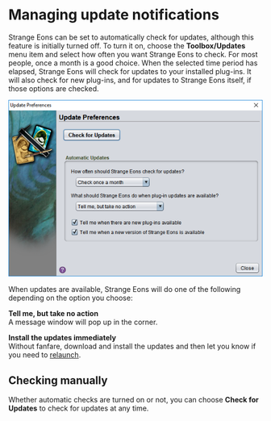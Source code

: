 # Managing update notifications

Strange Eons can be set to automatically check for updates, although this feature is initially turned off. To turn it on, choose the **Toolbox/Updates** menu item and select how often you want Strange Eons to check. For most people, once a month is a good choice. When the selected time period has elapsed, Strange Eons will check for updates to your installed plug-ins. It will also check for new plug-ins, and for updates to Strange Eons itself, if those options are checked.

![the update preference dialog](images/update-prefs.png)

When updates are available, Strange Eons will do one of the following depending on the option you choose:

**Tell me, but take no action**  
A message window will pop up in the corner.

**Install the updates immediately**  
Without fanfare, download and install the updates and then let you know if you need to [relaunch](um-relaunching.md).

## Checking manually

Whether automatic checks are turned on or not, you can choose **Check for Updates** to check for updates at any time.